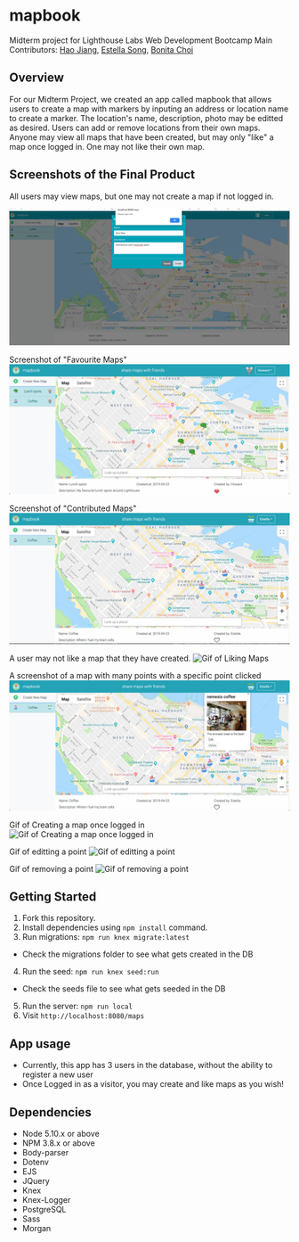 # mapbook
Midterm project for Lighthouse Labs Web Development Bootcamp
Main Contributors: [Hao Jiang](https://github.com/HaoJiang0201), [Estella Song](https://github.com/estellajaysong), [Bonita Choi](https://github.com/bonitac)

## Overview
For our Midterm Project, we created an app called mapbook that allows users to create a map with markers by inputing an address or location name to create a marker. The location's name, description, photo may be editted as desired. Users can add or remove locations from their own maps. Anyone may view all maps that have been created, but may only "like" a map once logged in. One may not like their own map.

## Screenshots of the Final Product
All users may view maps, but one may not create a map if not logged in.

![Trying to Create Map Without Logging In](https://github.com/bonitac/mapbook/blob/master/docs/create_map_not_logged_in.png)

Screenshot of "Favourite Maps"
![Screenshot of "Favourite Maps"](https://github.com/bonitac/mapbook/blob/master/docs/show_favourite_maps.png)

Screenshot of "Contributed Maps"
![Screenshot of "Contributed Maps"](https://github.com/bonitac/mapbook/blob/master/docs/show_contributed_maps.png)

A user may not like a map that they have created.
![Gif of Liking Maps](https://github.com/bonitac/mapbook/blob/master/docs/2019-04-23%2014.39.00.gif)

A screenshot of a map with many points with a specific point clicked
![Screenshot of map with many points with a specific point clicked](https://github.com/bonitac/mapbook/blob/master/docs/map_with_many_points_and_info_window.png)

Gif of Creating a map once logged in
![Gif of Creating a map once logged in]()

Gif of editting a point
![Gif of editting a point]()

Gif of removing a point
![Gif of removing a point]()


## Getting Started
1. Fork this repository.
2. Install dependencies using `npm install` command.
3. Run migrations: `npm run knex migrate:latest`
  - Check the migrations folder to see what gets created in the DB
4. Run the seed: `npm run knex seed:run`
  - Check the seeds file to see what gets seeded in the DB
5. Run the server: `npm run local`
6. Visit `http://localhost:8080/maps`

## App usage
- Currently, this app has 3 users in the database, without the ability to register a new user
- Once Logged in as a visitor, you may create and like maps as you wish!

## Dependencies

- Node 5.10.x or above
- NPM 3.8.x or above
- Body-parser
- Dotenv
- EJS
- JQuery
- Knex
- Knex-Logger
- PostgreSQL
- Sass
- Morgan

